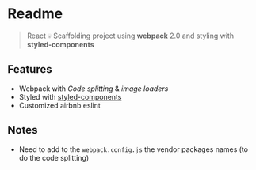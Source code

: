 
# Readme

>React 💀 Scaffolding project using **webpack** 2.0 and styling with **styled-components**

## Features

* Webpack with *Code splitting* & *image loaders*
* Styled with [styled-components](https://github.com/styled-components/styled-components)
* Customized airbnb eslint

## Notes
* Need to add to the `webpack.config.js` the vendor packages names (to do the code splitting)
